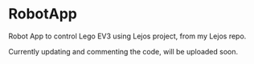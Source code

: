 # RobotApp
Robot App to control Lego EV3 using Lejos project, from my Lejos repo.

Currently updating and commenting the code, will be uploaded soon.
